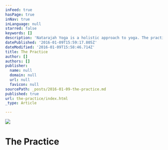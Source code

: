 ```yaml
---
inFeed: true
hasPage: true
inNav: true
inLanguage: null
starred: false
keywords: []
description: 'Natarajah Yoga is a holistic approach to yoga. The practice is centered around the four pillars: Karma (action), Bhakti (love/devotion)i, Jnana (knowledge) and Raja (meditation) yoga. We perform the Natarajah Yoga practices to expand our awareness and touch the mystical state. Over time we become established in our experience of yoga or oneness with God.'
datePublished: '2016-01-09T15:59:17.805Z'
dateModified: '2016-01-09T15:58:46.714Z'
title: The Practice
author: []
authors: []
publisher:
  name: null
  domain: null
  url: null
  favicon: null
sourcePath: _posts/2016-01-09-the-practice.md
published: true
url: the-practice/index.html
_type: Article

---
```

![](https://the-grid-user-content.s3-us-west-2.amazonaws.com/c4f60c5d-ed31-41cf-a41b-7896187875f2.jpg)

# The Practice